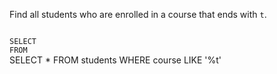 Find all students who are enrolled in a course that ends with `t`.



<Editor lang="sql" dbName="students1.db" type="exercise">
<code>
SELECT  
FROM
</code>

<solution>
SELECT *
FROM students
WHERE course LIKE '%t'
</solution>
</Editor>